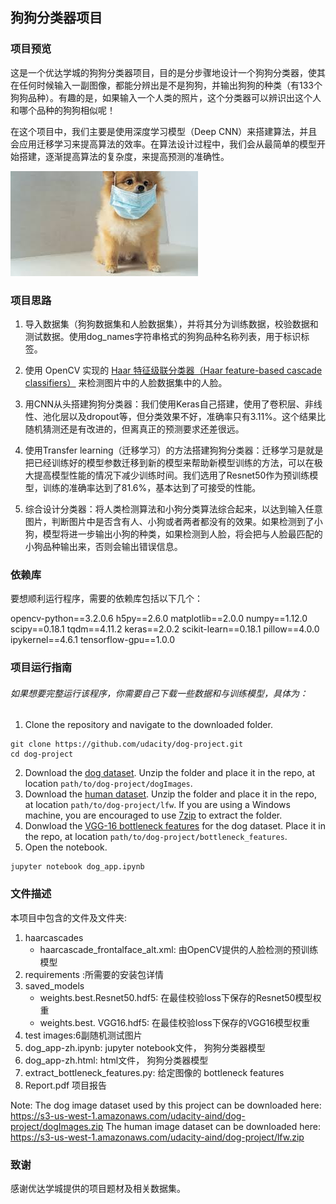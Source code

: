 ##                                         狗狗分类器项目

### 项目预览

这是一个优达学城的狗狗分类器项目，目的是分步骤地设计一个狗狗分类器，使其在任何时候输入一副图像，都能分辨出是不是狗狗，并输出狗狗的种类（有133个狗狗品种）。有趣的是，如果输入一个人类的照片，这个分类器可以辨识出这个人和哪个品种的狗狗相似呢！

在这个项目中，我们主要是使用深度学习模型（Deep CNN）来搭建算法，并且会应用迁移学习来提高算法的效率。在算法设计过程中，我们会从最简单的模型开始搭建，逐渐提高算法的复杂度，来提高预测的准确性。

![image](https://github.com/YapingZ/Dog_classification/blob/main/doginpanic.jpeg)

### 项目思路

1. 导入数据集（狗狗数据集和人脸数据集），并将其分为训练数据，校验数据和测试数据。使用dog_names字符串格式的狗狗品种名称列表，用于标识标签。

2. 使用 OpenCV 实现的 [Haar 特征级联分类器（Haar feature-based cascade classifiers）](http://docs.opencv.org/trunk/d7/d8b/tutorial_py_face_detection.html) 来检测图片中的人脸数据集中的人脸。

3. 用CNN从头搭建狗狗分类器：我们使用Keras自己搭建，使用了卷积层、非线性、池化层以及dropout等，但分类效果不好，准确率只有3.11%。这个结果比随机猜测还是有改进的，但离真正的预测要求还差很远。

4. 使用Transfer learning（迁移学习）的方法搭建狗狗分类器：迁移学习是就是把已经训练好的模型参数迁移到新的模型来帮助新模型训练的方法，可以在极大提高模型性能的情况下减少训练时间。我们选用了Resnet50作为预训练模型，训练的准确率达到了81.6%，基本达到了可接受的性能。

5. 综合设计分类器：将人类检测算法和小狗分类算法综合起来，以达到输入任意图片，判断图片中是否含有人、小狗或者两者都没有的效果。如果检测到了小狗，模型将进一步输出小狗的种类，如果检测到人脸，将会把与人脸最匹配的小狗品种输出来，否则会输出错误信息。

 

### 依赖库

要想顺利运行程序，需要的依赖库包括以下几个：

opencv-python==3.2.0.6
h5py==2.6.0
matplotlib==2.0.0
numpy==1.12.0
scipy==0.18.1
tqdm==4.11.2
keras==2.0.2
scikit-learn==0.18.1
pillow==4.0.0
ipykernel==4.6.1
tensorflow-gpu==1.0.0

### 项目运行指南

###### 如果想要完整运行该程序，你需要自己下载一些数据和与训练模型，具体为：

1. Clone the repository and navigate to the downloaded folder.
```	
git clone https://github.com/udacity/dog-project.git
cd dog-project
```

2. Download the [dog dataset](https://s3-us-west-1.amazonaws.com/udacity-aind/dog-project/dogImages.zip).  Unzip the folder and place it in the repo, at location `path/to/dog-project/dogImages`. 
3. Download the [human dataset](https://s3-us-west-1.amazonaws.com/udacity-aind/dog-project/lfw.zip).  Unzip the folder and place it in the repo, at location `path/to/dog-project/lfw`.  If you are using a Windows machine, you are encouraged to use [7zip](http://www.7-zip.org/) to extract the folder. 
4. Donwload the [VGG-16 bottleneck features](https://s3-us-west-1.amazonaws.com/udacity-aind/dog-project/DogVGG16Data.npz) for the dog dataset.  Place it in the repo, at location `path/to/dog-project/bottleneck_features`.
5. Open the notebook.
```
jupyter notebook dog_app.ipynb
```

### 文件描述

本项目中包含的文件及文件夹:
1. haarcascades
    - haarcascade_frontalface_alt.xml:  由OpenCV提供的人脸检测的预训练模型
2. requirements :所需要的安装包详情
3. saved_models
    - weights.best.Resnet50.hdf5: 在最佳校验loss下保存的Resnet50模型权重
    - weights.best. VGG16.hdf5: 在最佳校验loss下保存的VGG16模型权重
4. test images:6副随机测试图片
5. dog_app-zh.ipynb: jupyter notebook文件， 狗狗分类器模型 
6. dog_app-zh.html: html文件， 狗狗分类器模型 
7. extract_bottleneck_features.py: 给定图像的 bottleneck features 
8. Report.pdf 项目报告

Note: 
The dog image dataset used by this project can be downloaded here: https://s3-us-west-1.amazonaws.com/udacity-aind/dog-project/dogImages.zip
The human image dataset can be downloaded here: https://s3-us-west-1.amazonaws.com/udacity-aind/dog-project/lfw.zip

### 致谢

感谢优达学城提供的项目题材及相关数据集。